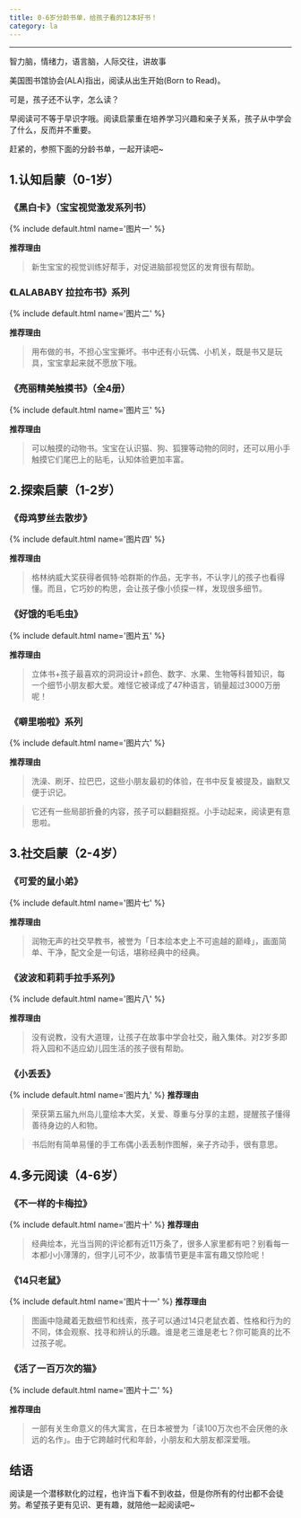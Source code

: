 ```yaml
---
title: 0-6岁分龄书单，给孩子看的12本好书！
category: la
---
```







-----------

智力脑，情绪力，语言脑，人际交往，讲故事

美国图书馆协会(ALA)指出，阅读从出生开始(Born to Read)。

可是，孩子还不认字，怎么读？

早阅读可不等于早识字哦。阅读启蒙重在培养学习兴趣和亲子关系，孩子从中学会了什么，反而并不重要。

赶紧的，参照下面的分龄书单，一起开读吧~

## 1.认知启蒙（0-1岁）

### 《黑白卡》（宝宝视觉激发系列书）

{% include default.html name='图片一' %}

**推荐理由**

> 新生宝宝的视觉训练好帮手，对促进脑部视觉区的发育很有帮助。

### 《LALABABY 拉拉布书》系列
{% include default.html name='图片二' %}

**推荐理由**

> 用布做的书，不担心宝宝撕坏。书中还有小玩偶、小机关，既是书又是玩具，宝宝拿起来就不愿放下哦。

### 《亮丽精美触摸书》（全4册）
{% include default.html name='图片三' %}

**推荐理由**

> 可以触摸的动物书。宝宝在认识猫、狗、狐狸等动物的同时，还可以用小手触摸它们尾巴上的贴毛，认知体验更加丰富。

## 2.探索启蒙（1-2岁）

### 《母鸡萝丝去散步》
{% include default.html name='图片四' %}
 
**推荐理由**

> 格林纳威大奖获得者佩特·哈群斯的作品，无字书，不认字儿的孩子也看得懂。而且，它巧妙的构思，会让孩子像小侦探一样，发现很多细节。

### 《好饿的毛毛虫》
{% include default.html name='图片五' %}

**推荐理由**

> 立体书+孩子最喜欢的洞洞设计+颜色、数字、水果、生物等科普知识，每一个细节小朋友都大爱。难怪它被译成了47种语言，销量超过3000万册呢！

### 《噼里啪啦》系列
{% include default.html name='图片六' %}

**推荐理由**

> 洗澡、刷牙、拉巴巴，这些小朋友最初的体验，在书中反复被提及，幽默又便于识记。

> 它还有一些局部折叠的内容，孩子可以翻翻抠抠。小手动起来，阅读更有意思啦。

## 3.社交启蒙（2-4岁）

### 《可爱的鼠小弟》
{% include default.html name='图片七' %}

**推荐理由**

> 润物无声的社交早教书，被誉为「日本绘本史上不可逾越的巅峰」，画面简单、干净，配文全是一句话，堪称经典中的经典。

### 《波波和莉莉手拉手系列》
{% include default.html name='图片八' %}

**推荐理由**

> 没有说教，没有大道理，让孩子在故事中学会社交，融入集体。对2岁多即将入园和不适应幼儿园生活的孩子很有帮助。

### 《小丢丢》
{% include default.html name='图片九' %}
**推荐理由**

> 荣获第五届九州岛儿童绘本大奖，关爱、尊重与分享的主题，提醒孩子懂得善待身边的人和物。

> 书后附有简单易懂的手工布偶小丢丢制作图解，亲子齐动手，很有意思。


## 4.多元阅读（4-6岁）


### 《不一样的卡梅拉》

{% include default.html name='图片十' %}
**推荐理由**

> 经典绘本，光当当网的评论都有近11万条了，很多人家里都有吧？别看每一本都小小薄薄的，但字儿可不少，故事情节更是丰富有趣又惊险呢！


### 《14只老鼠》

{% include default.html name='图片十一' %}
**推荐理由**

> 图画中隐藏着无数细节和线索，孩子可以通过14只老鼠衣着、性格和行为的不同，体会观察、找寻和辨认的乐趣。谁是老三谁是老七？你可能真的比不过孩子呢。

### 《活了一百万次的猫》
{% include default.html name='图片十二' %}

**推荐理由**

> 一部有关生命意义的伟大寓言，在日本被誉为「读100万次也不会厌倦的永远的名作」。由于它跨越时代和年龄，小朋友和大朋友都深爱哦。

## 结语

阅读是一个潜移默化的过程，也许当下看不到收益，但是你所有的付出都不会徒劳。希望孩子更有见识、更有趣，就陪他一起阅读吧~
